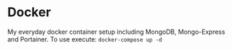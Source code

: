 # Docker

My everyday docker container setup including MongoDB, Mongo-Express and Portainer.
To use execute: `docker-compose up -d`